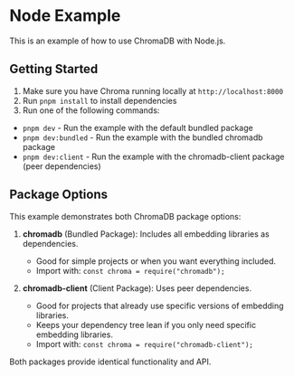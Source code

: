# Node Example

This is an example of how to use ChromaDB with Node.js.

## Getting Started

1. Make sure you have Chroma running locally at `http://localhost:8000`
2. Run `pnpm install` to install dependencies
3. Run one of the following commands:

- `pnpm dev` - Run the example with the default bundled package
- `pnpm dev:bundled` - Run the example with the bundled chromadb package
- `pnpm dev:client` - Run the example with the chromadb-client package (peer dependencies)

## Package Options

This example demonstrates both ChromaDB package options:

1. **chromadb** (Bundled Package): Includes all embedding libraries as dependencies.

   - Good for simple projects or when you want everything included.
   - Import with: `const chroma = require("chromadb");`

2. **chromadb-client** (Client Package): Uses peer dependencies.
   - Good for projects that already use specific versions of embedding libraries.
   - Keeps your dependency tree lean if you only need specific embedding libraries.
   - Import with: `const chroma = require("chromadb-client");`

Both packages provide identical functionality and API.
